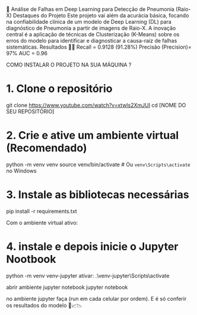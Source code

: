 🔬 Análise de Falhas em Deep Learning para Detecção de Pneumonia (Raio-X)
Destaques do Projeto
Este projeto vai além da acurácia básica, focando na confiabilidade clínica de um modelo de Deep Learning (DL) para diagnóstico de Pneumonia a partir de imagens de Raio-X. A inovação central é a aplicação de técnicas de Clusterização (K-Means) sobre os erros do modelo para identificar e diagnosticar a causa-raiz de falhas sistemáticas.
Resultados 🟰🟰
Recall = 0.9128 (91.28%)
Precisão (Precision)= 97%
AUC = 0.96


COMO INSTALAR O PROJETO NA SUA MÁQUINA ?
# 1. Clone o repositório
git clone https://www.youtube.com/watch?v=xtwls2XmJUI
cd [NOME DO SEU REPOSITÓRIO]

# 2. Crie e ative um ambiente virtual (Recomendado)
python -m venv venv
source venv/bin/activate  # Ou `venv\Scripts\activate` no Windows

# 3. Instale as bibliotecas necessárias
pip install -r requirements.txt

Com o ambiente virtual ativo:

# 4. instale e depois inicie o Jupyter Nootbook
python -m venv venv-jupyter
ativar: .\venv-jupyter\Scripts\activate

abrir ambiente jupyter notebook 
jupyter notebook


 no ambiente jupyter faça (run em cada celular por ordem). 
 E é só conferir os resultados do modelo 📍📈📉
